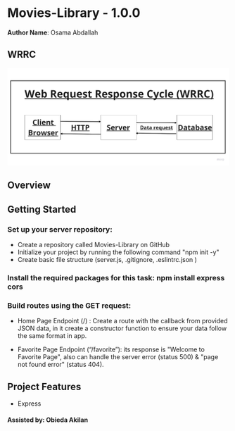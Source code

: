 # Movies-Library - 1.0.0

**Author Name**: Osama Abdallah

## WRRC
![](https://github.com/osama-abdallah/Movies-Library/blob/Task11/images/WRRC.jpg?raw=true)

## Overview

## Getting Started

### Set up your server repository:

* Create a repository called Movies-Library on GitHub
* Initialize your project by running the following command "npm init -y"
* Create basic file structure (server.js, .gitignore, .eslintrc.json )

### Install the required packages for this task: npm install express cors

### Build routes using the GET request:

* Home Page Endpoint (/) : Create a route with the callback from provided JSON data, in it create a constructor function to ensure your data follow the same format in app.

* Favorite Page Endpoint (“/favorite”): its response is "Welcome to Favorite Page", also can handle the server error (status 500) & "page not found error" (status 404).

## Project Features

* Express

#### Assisted by: Obieda Akilan